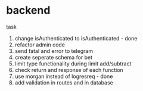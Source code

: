 # backend

task
1. change isAuthenticated to isAuthenticated - done
2. refactor admin code
3. send fatal and error to telegram
4. create seperate schema for bet
5. limit type functionality during limit add/subtract
6. check return and response of each function
7. use morgan instead of logresreq - done
8. add validation in routes and in database
